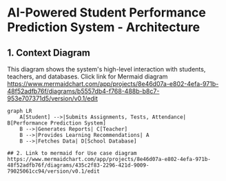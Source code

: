  # AI-Powered Student Performance Prediction System - Architecture

## 1. Context Diagram
This diagram shows the system's high-level interaction with students, teachers, and databases. Click link for Mermaid diagram https://www.mermaidchart.com/app/projects/8e46d07a-e802-4efa-971b-48f52adfb76f/diagrams/b5557db4-f768-488b-b8c7-953e707371d5/version/v0.1/edit

```mermaid
graph LR
    A[Student] -->|Submits Assignments, Tests, Attendance| B[Performance Prediction System]
    B -->|Generates Reports| C[Teacher]
    B -->|Provides Learning Recommendations| A
    B -->|Fetches Data| D[School Database]

## 2. Link to mermaid for Use case diagram https://www.mermaidchart.com/app/projects/8e46d07a-e802-4efa-971b-48f52adfb76f/diagrams/435c2f83-2296-421d-9009-79025061cc94/version/v0.1/edit